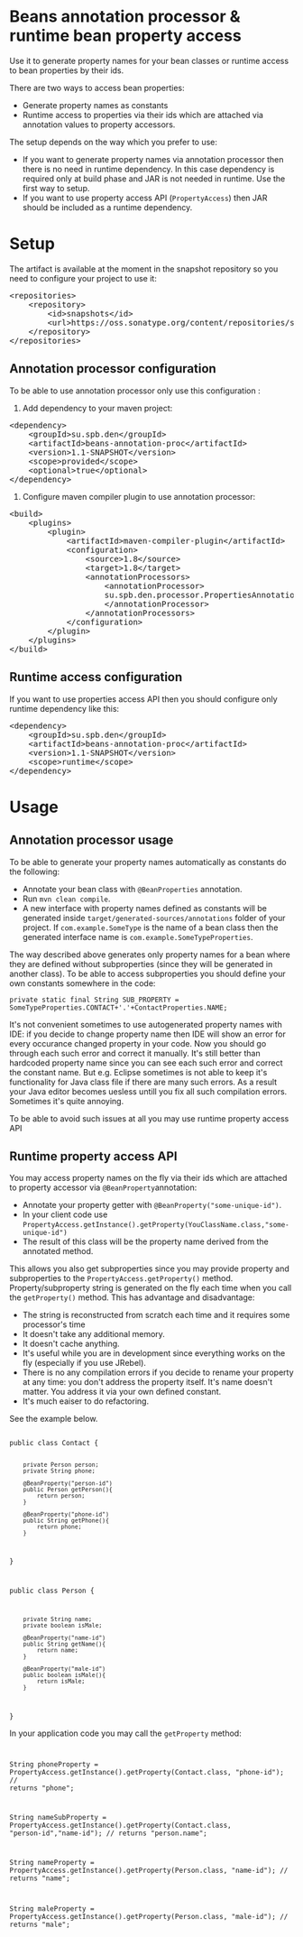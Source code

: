 Beans annotation processor & runtime bean property access
======
Use it to generate property names for your bean classes or runtime access to bean properties by their ids.

There are two ways to access bean properties:

 * Generate property names as constants
 * Runtime access to properties via their ids which are attached via annotation values to property accessors.

The setup depends on the way which you prefer to use: 

* If you want to generate property names via annotation processor then there is no need in runtime dependency. In this case dependency is required only at build phase and JAR is not needed in runtime. Use the first way to setup.
* If you want to use property access API (``PropertyAccess``)  then JAR should be included as a runtime dependency.

Setup
======
The artifact is available at the moment in the snapshot repository so you need to configure your project
to use it:
<pre>
&lt;repositories&gt;
	&lt;repository&gt;
		&lt;id&gt;snapshots&lt;/id&gt;
		&lt;url&gt;https://oss.sonatype.org/content/repositories/snapshots&lt;/url&gt;
	&lt;/repository&gt;
&lt;/repositories&gt;
</pre>

Annotation processor configuration
-----------
To be able to use annotation processor only use this configuration :

1. Add dependency to your maven project:
<pre>
&lt;dependency&gt;
	&lt;groupId&gt;su.spb.den&lt;/groupId&gt;
	&lt;artifactId&gt;beans-annotation-proc&lt;/artifactId&gt;
	&lt;version&gt;1.1-SNAPSHOT&lt;/version&gt;
	&lt;scope&gt;provided&lt;/scope&gt;
	&lt;optional&gt;true&lt;/optional&gt;
&lt;/dependency&gt;
</pre>
1. Configure maven compiler plugin to use annotation processor:
<pre>
&lt;build&gt;
	&lt;plugins&gt;
		&lt;plugin&gt;
			&lt;artifactId&gt;maven-compiler-plugin&lt;/artifactId&gt;
			&lt;configuration&gt;
				&lt;source&gt;1.8&lt;/source&gt;
				&lt;target&gt;1.8&lt;/target&gt;
				&lt;annotationProcessors&gt;
					&lt;annotationProcessor&gt;
					su.spb.den.processor.PropertiesAnnotationProcessor
					&lt;/annotationProcessor&gt;
				&lt;/annotationProcessors&gt;
			&lt;/configuration&gt;
		&lt;/plugin&gt;
	&lt;/plugins&gt;
&lt;/build&gt;
</pre>

Runtime access configuration
-----------
If you want to use properties access API then you should configure only runtime dependency like this:
<pre>
&lt;dependency&gt;
	&lt;groupId&gt;su.spb.den&lt;/groupId&gt;
	&lt;artifactId&gt;beans-annotation-proc&lt;/artifactId&gt;
	&lt;version&gt;1.1-SNAPSHOT&lt;/version&gt;
	&lt;scope&gt;runtime&lt;/scope&gt;
&lt;/dependency&gt;
</pre>


Usage
=========
Annotation processor usage
-----------

To be able to generate your property names automatically as constants do the following:

* Annotate your bean class with <code>@BeanProperties</code> annotation.
* Run <code>mvn clean compile</code>.
* A new interface with property names defined as constants will be generated inside <code>target/generated-sources/annotations</code> folder of your project.
If <code>com.example.SomeType</code> is the name of a bean class then the generated interface name is <code>com.example.SomeTypeProperties</code>.

The way described above generates only property names for a bean where they are defined without subproperties 
(since they will be generated in another class). To be able to access subproperties you should define your own constants somewhere in the code:

<code>private static final String SUB_PROPERTY = SomeTypeProperties.CONTACT+'.'+ContactProperties.NAME;</code>

It's not convenient sometimes to use autogenerated property names with IDE: if you decide to change property name then IDE will show an error for every occurance changed property in your code. Now you should go through each such error and correct it manually. It's still better than hardcoded property name since you can see each such error and correct the constant name. But e.g. Eclipse sometimes is not able to keep it's functionality for Java class file if there are many such errors. As a result your Java editor becomes uesless untill you fix all such compilation errors. Sometimes it's quite annoying.

To be able to avoid such issues at all you may use runtime property access API

Runtime property access API
-----------

You may access property names on the fly via their ids which are attached to property accessor via <code>@BeanProperty</code>annotation:
 
* Annotate your property getter with <code>@BeanProperty("some-unique-id")</code>.
* In your client code use <code>PropertyAccess.getInstance().getProperty(YouClassName.class,"some-unique-id")</code>
* The result of this class will be the property name derived from the annotated method.

This allows you also get subproperties since you may provide property and subproperties to the <code>PropertyAccess.getProperty()</code> method.
Property/subproperty string is generated on the fly each time when you call the <code>getProperty()</code> method.
This has advantage and disadvantage: 

* The string is reconstructed from scratch each time and it requires some processor's time
* It doesn't take any additional memory.
* It doesn't cache anything.
* It's useful while you are in development since everything works on the fly (especially if you use JRebel). 
* There is no any compilation errors if you decide to rename your property at any time: you don't address the property itself. It's name doesn't matter. You address it via your own defined constant.
* It's much eaiser to do refactoring. 

See the example below.

<code>
public class Contact {

		private Person person;
		private String phone;
     
		@BeanProperty("person-id")
		public Person getPerson(){
			return person;
		} 
      
		@BeanProperty("phone-id")
		public String getPhone(){
			return phone;
		}
}

public class Person {

		private String name;
		private boolean isMale;
     
		@BeanProperty("name-id")
		public String getName(){
			return name;
		} 
		
		@BeanProperty("male-id")
		public boolean isMale(){
			return isMale;
		} 
}
</code>

In your application code you may call the <code>getProperty</code> method:
<code>

String phoneProperty = PropertyAccess.getInstance().getProperty(Contact.class, "phone-id"); // returns "phone";

String nameSubProperty = PropertyAccess.getInstance().getProperty(Contact.class, "person-id","name-id"); // returns "person.name";

String nameProperty = PropertyAccess.getInstance().getProperty(Person.class, "name-id"); // returns "name";

String maleProperty = PropertyAccess.getInstance().getProperty(Person.class, "male-id"); // returns "male";
</code>
